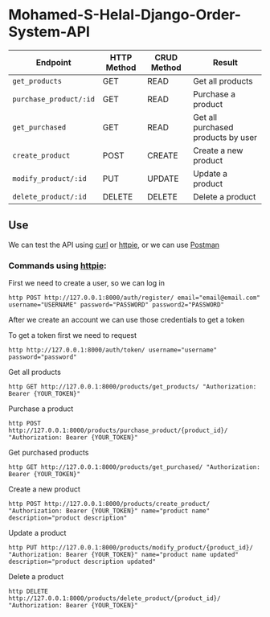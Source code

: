 # Mohamed-S-Helal-Django-Order-System-API

Endpoint |HTTP Method | CRUD Method | Result
-- | -- |-- |--
`get_products` | GET | READ | Get all products
`purchase_product/:id` | GET | READ | Purchase a product
`get_purchased` | GET | READ | Get all purchased products by user
`create_product`| POST | CREATE | Create a new product
`modify_product/:id` | PUT | UPDATE | Update a product
`delete_product/:id` | DELETE | DELETE | Delete a product

## Use
We can test the API using [curl](https://curl.haxx.se/) or [httpie](https://github.com/jakubroztocil/httpie#installation), or we can use [Postman](https://www.postman.com/)

### Commands using [httpie](https://github.com/jakubroztocil/httpie#installation):

First we need to create a user, so we can log in
```
http POST http://127.0.0.1:8000/auth/register/ email="email@email.com" username="USERNAME" password="PASSWORD" password2="PASSWORD"
```

After we create an account we can use those credentials to get a token

To get a token first we need to request
```
http http://127.0.0.1:8000/auth/token/ username="username" password="password"
```

Get all products
```
http GET http://127.0.0.1:8000/products/get_products/ "Authorization: Bearer {YOUR_TOKEN}" 
```
Purchase a product
```
http POST http://127.0.0.1:8000/products/purchase_product/{product_id}/ "Authorization: Bearer {YOUR_TOKEN}" 
```
Get purchased products
```
http GET http://127.0.0.1:8000/products/get_purchased/ "Authorization: Bearer {YOUR_TOKEN}" 
```
Create a new product
```
http POST http://127.0.0.1:8000/products/create_product/ "Authorization: Bearer {YOUR_TOKEN}" name="product name" description="product description" 
```
Update a product
```
http PUT http://127.0.0.1:8000/products/modify_product/{product_id}/ "Authorization: Bearer {YOUR_TOKEN}" name="product name updated" description="product description updated" 
```
Delete a product
```
http DELETE http://127.0.0.1:8000/products/delete_product/{product_id}/ "Authorization: Bearer {YOUR_TOKEN}"
```





